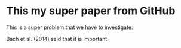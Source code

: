 # This my super paper from GitHub

This is a super problem that we have to investigate.

Bach et al. (2014) said that it is important.